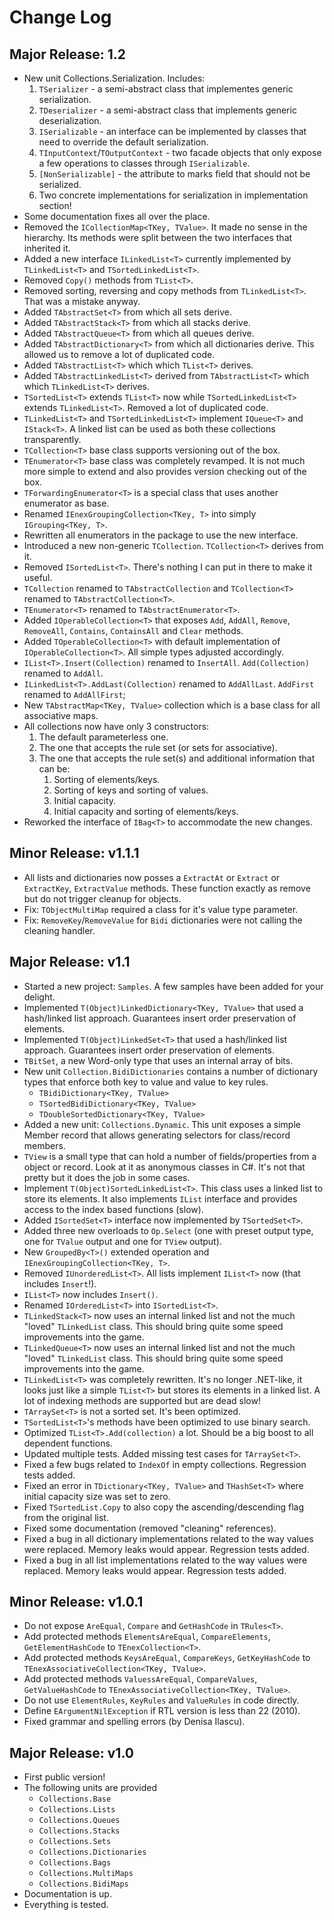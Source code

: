 # Change Log

##  Major Release: 1.2

* New unit Collections.Serialization. Includes:
    1. `TSerializer` - a semi-abstract class that implementes generic serialization.
    2. `TDeserializer` - a semi-abstract class that implements generic deserialization.
    3. `ISerializable` - an interface can be implemented by classes that need to override the default serialization.
    4. `TInputContext`/`TOutputContext` - two facade objects that only expose a few operations to classes through `ISerializable`.
    5. `[NonSerializable]` - the attribute to marks field that should not be serialized.
    6. Two concrete implementations for serialization in implementation section!
* Some documentation fixes all over the place.
* Removed the `ICollectionMap<TKey, TValue>`. It made no sense in the hierarchy. Its methods were split between the two interfaces that inherited it.
* Added a new interface `ILinkedList<T>` currently implemented by `TLinkedList<T>` and `TSortedLinkedList<T>`.
* Removed `Copy()` methods from `TList<T>`.
* Removed sorting, reversing and copy methods from `TLinkedList<T>`. That was a mistake anyway.
* Added `TAbstractSet<T>` from which all sets derive.
* Added `TAbstractStack<T>` from which all stacks derive.
* Added `TAbstractQueue<T>` from which all queues derive.
* Added `TAbstractDictionary<T>` from which all dictionaries derive. This allowed us to remove a lot of duplicated code.
* Added `TAbstractList<T>` which which `TList<T>` derives.
* Added `TAbstractLinkedList<T>` derived from `TAbstractList<T>` which which `TLinkedList<T>` derives.
* `TSortedList<T>` extends `TList<T>` now while `TSortedLinkedList<T>` extends `TLinkedList<T>`. Removed a lot of duplicated code.
* `TLinkedList<T>` and `TSortedLinkedList<T>` implement `IQueue<T>` and `IStack<T>`. A linked list can be used as both these collections transparently.
* `TCollection<T>` base class supports versioning out of the box.
* `TEnumerator<T>` base class was completely revamped. It is not much more simple to extend and also provides version checking out of the box.
* `TForwardingEnumerator<T>` is a special class that uses another enumerator as base.
* Renamed `IEnexGroupingCollection<TKey, T>` into simply `IGrouping<TKey, T>`.
* Rewritten all enumerators in the package to use the new interface.
* Introduced a new non-generic `TCollection`. `TCollection<T>` derives from it.
* Removed `ISortedList<T>`. There's nothing I can put in there to make it useful.
* `TCollection` renamed to `TAbstractCollection` and `TCollection<T>` renamed to `TAbstractCollection<T>`.
* `TEnumerator<T>` renamed to `TAbstractEnumerator<T>`.
* Added `IOperableCollection<T>` that exposes `Add`, `AddAll`, `Remove`, `RemoveAll`, `Contains`, `ContainsAll` and `Clear` methods.
* Added `TOperableCollection<T>` with default implementation of `IOperableCollection<T>`. All simple types adjusted accordingly.
* `IList<T>.Insert(Collection)` renamed to `InsertAll`. `Add(Collection)` renamed to `AddAll`.
* `ILinkedList<T>.AddLast(Collection)` renamed to `AddAllLast`. `AddFirst` renamed to `AddAllFirst`;
* New `TAbstractMap<TKey, TValue>` collection which is a base class for all associative maps.
* All collections now have only 3 constructors:
    1. The default parameterless one.
    2. The one that accepts the rule set (or sets for associative).
    3. The one that accepts the rule set(s) and additional information that can be:
        1. Sorting of elements/keys.
        2. Sorting of keys and sorting of values.
        3. Initial capacity.
        4. Initial capacity and sorting of elements/keys.
* Reworked the interface of `IBag<T>` to accommodate the new changes.
    
## Minor Release: v1.1.1
                                                                                             
* All lists and dictionaries now posses a `ExtractAt` or `Extract` or `ExtractKey`, `ExtractValue` methods. These function exactly as remove but do not trigger cleanup for objects.
* Fix: `TObjectMultiMap` required a class for it's value type parameter.
* Fix: `RemoveKey`/`RemoveValue` for `Bidi` dictionaries were not calling the cleaning handler.

## Major Release: v1.1

* Started a new project: `Samples`. A few samples have been added for your delight.
* Implemented `T(Object)LinkedDictionary<TKey, TValue>` that used a hash/linked list approach. Guarantees insert order preservation of elements.
* Implemented `T(Object)LinkedSet<T>` that used a hash/linked list approach. Guarantees insert order preservation of elements.
* `TBitSet`, a new Word-only type that uses an internal array of bits.
* New unit `Collection.BidiDictionaries` contains a number of dictionary types that enforce both key to value and value to key rules.
    * `TBidiDictionary<TKey, TValue>`
    * `TSortedBidiDictionary<TKey, TValue>`
    * `TDoubleSortedDictionary<TKey, TValue>`
* Added a new unit: `Collections.Dynamic`. This unit exposes a simple Member record that allows generating selectors for class/record members.
* `TView` is a small type that can hold a number of fields/properties from a object or record. Look at it as anonymous classes in C#. It's not that pretty but it does the job in some cases.
* Implement `T(Object)SortedLinkedList<T>`. This class uses a linked list to store its elements. It also implements `IList` interface and provides access to the index based functions (slow).      
* Added `ISortedSet<T>` interface now implemented by `TSortedSet<T>`.
* Added three new overloads to `Op.Select` (one with preset output type, one for `TValue` output and one for `TView` output).
* New `GroupedBy<T>()` extended operation and `IEnexGroupingCollection<TKey, T>`.
* Removed `IUnorderedList<T>`. All lists implement `IList<T>` now (that includes `Insert`!).
* `IList<T>` now includes `Insert()`.
* Renamed `IOrderedList<T>` into `ISortedList<T>`.
* `TLinkedStack<T>` now uses an internal linked list and not the much "loved" `TLinkedList` class. This should bring quite some speed improvements into the game.
* `TLinkedQueue<T>` now uses an internal linked list and not the much "loved" `TLinkedList` class. This should bring quite some speed improvements into the game.
* `TLinkedList<T>` was completely rewritten. It's no longer .NET-like, it looks just like a simple `TList<T>` but stores its elements in a linked list. A lot of indexing methods are supported but are dead slow!
* `TArraySet<T>` is not a sorted set. It's been optimized.
* `TSortedList<T>`'s methods have been optimized to use binary search.
* Optimized `TList<T>.Add(collection)` a lot. Should be a big boost to all dependent functions.
* Updated multiple tests. Added missing test cases for `TArraySet<T>`.
* Fixed a few bugs related to `IndexOf` in empty collections. Regression tests added.
* Fixed an error in `TDictionary<TKey, TValue>` and `THashSet<T>` where initial capacity size was set to zero.
* Fixed `TSortedList.Copy` to also copy the ascending/descending flag from the original list.
* Fixed some documentation (removed "cleaning" references).
* Fixed a bug in all dictionary implementations related to the way values were replaced. Memory leaks would appear. Regression tests added.
* Fixed a bug in all list implementations related to the way values were replaced. Memory leaks would appear. Regression tests added.

## Minor Release: v1.0.1

* Do not expose `AreEqual`, `Compare` and `GetHashCode` in `TRules<T>`.
* Add protected methods `ElementsAreEqual`, `CompareElements`, `GetElementHashCode` to `TEnexCollection<T>`.
* Add protected methods `KeysAreEqual`, `CompareKeys`, `GetKeyHashCode` to `TEnexAssociativeCollection<TKey, TValue>`.
* Add protected methods `ValuessAreEqual`, `CompareValues`, `GetValueHashCode` to `TEnexAssociativeCollection<TKey, TValue>`.
* Do not use `ElementRules`, `KeyRules` and `ValueRules` in code directly.
* Define `EArgumentNilException` if RTL version is less than 22 (2010).
* Fixed grammar and spelling errors (by Denisa Ilascu).
 
## Major Release: v1.0

* First public version!
* The following units are provided
    * `Collections.Base`
    * `Collections.Lists`
    * `Collections.Queues`
    * `Collections.Stacks`
    * `Collections.Sets`
    * `Collections.Dictionaries`
    * `Collections.Bags`
    * `Collections.MultiMaps`
    * `Collections.BidiMaps`
* Documentation is up.
* Everything is tested.
